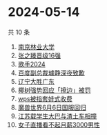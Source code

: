 # 2024-05-14

共 10 条

<!-- BEGIN -->
<!-- 最后更新时间 Tue May 14 2024 10:20:54 GMT+0800 (China Standard Time) -->

1. [南京林业大学](https://www.zhihu.com/search?q=%E5%8D%97%E4%BA%AC%E6%9E%97%E4%B8%9A%E5%A4%A7%E5%AD%A6)
1. [张之臻晋级16强](https://www.zhihu.com/search?q=%E5%BC%A0%E4%B9%8B%E8%87%BB%E6%99%8B%E7%BA%A716%E5%BC%BA)
1. [歌手2024](https://www.zhihu.com/search?q=%E6%AD%8C%E6%89%8B2024)
1. [百度副总裁璩静深夜致歉](https://www.zhihu.com/search?q=%E7%99%BE%E5%BA%A6%E5%89%AF%E6%80%BB%E8%A3%81%E7%92%A9%E9%9D%99%E6%B7%B1%E5%A4%9C%E8%87%B4%E6%AD%89)
1. [辽宁大胜广东](https://www.zhihu.com/search?q=%E8%BE%BD%E5%AE%81%E5%A4%A7%E8%83%9C%E5%B9%BF%E4%B8%9C)
1. [椰树强势回应「擦边」被罚](https://www.zhihu.com/search?q=%E6%A4%B0%E6%A0%91%E5%BC%BA%E5%8A%BF%E5%9B%9E%E5%BA%94%E3%80%8C%E6%93%A6%E8%BE%B9%E3%80%8D%E8%A2%AB%E7%BD%9A)
1. [wps被指套娃式收费](https://www.zhihu.com/search?q=wps%E8%A2%AB%E6%8C%87%E5%A5%97%E5%A8%83%E5%BC%8F%E6%94%B6%E8%B4%B9)
1. [魔兽世界6月6日国服回归](https://www.zhihu.com/search?q=%E9%AD%94%E5%85%BD%E4%B8%96%E7%95%8C6%E6%9C%886%E6%97%A5%E5%9B%BD%E6%9C%8D%E5%9B%9E%E5%BD%92)
1. [江苏载学生大巴与渣土车相撞](https://www.zhihu.com/search?q=%E6%B1%9F%E8%8B%8F%E8%BD%BD%E5%AD%A6%E7%94%9F%E5%A4%A7%E5%B7%B4%E4%B8%8E%E6%B8%A3%E5%9C%9F%E8%BD%A6%E7%9B%B8%E6%92%9E)
1. [女子直播看不起月薪3000男性](https://www.zhihu.com/search?q=%E5%A5%B3%E5%AD%90%E7%9B%B4%E6%92%AD%E7%9C%8B%E4%B8%8D%E8%B5%B7%E6%9C%88%E8%96%AA3000%E7%94%B7%E6%80%A7)

<!-- END -->
